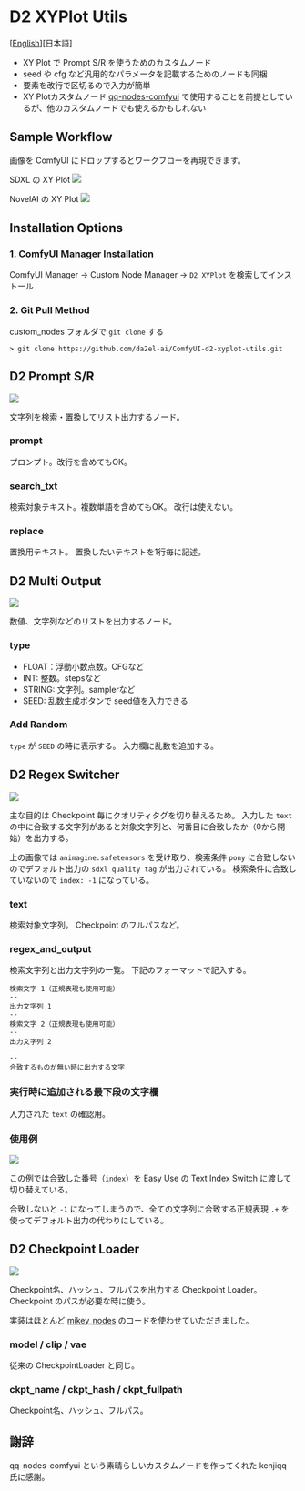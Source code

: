 # D2 XYPlot Utils

[<a href="README.md">English</a>][日本語]

- XY Plot で Prompt S/R を使うためのカスタムノード
- seed や cfg など汎用的なパラメータを記載するためのノードも同梱
- 要素を改行で区切るので入力が簡単
- XY Plotカスタムノード [qq-nodes-comfyui](https://github.com/kenjiqq/qq-nodes-comfyui) で使用することを前提としているが、他のカスタムノードでも使えるかもしれない

## Sample Workflow
画像を ComfyUI にドロップするとワークフローを再現できます。

SDXL の XY Plot
<a href="./img/XYPlot_SDXL_20240920.png"><img src="./img/XYPlot_SDXL_20240920.png"></a>

NovelAI の XY Plot
<a href="./img/XYPlot_NAI_20240920.png"><img src="./img/XYPlot_NAI_20240920.png"></a>



## Installation Options

### 1. ComfyUI Manager Installation
ComfyUI Manager → Custom Node Manager → `D2 XYPlot` を検索してインストール

### 2. Git Pull Method
custom_nodes フォルダで `git clone` する
```
> git clone https://github.com/da2el-ai/ComfyUI-d2-xyplot-utils.git
```


## D2 Prompt S/R

<img src="./img/prompt_sr.png">

文字列を検索・置換してリスト出力するノード。

### prompt
プロンプト。改行を含めてもOK。

### search_txt
検索対象テキスト。複数単語を含めてもOK。
改行は使えない。

### replace
置換用テキスト。
置換したいテキストを1行毎に記述。

## D2 Multi Output

<img src="./img/multi.png">

数値、文字列などのリストを出力するノード。

### type
- FLOAT：浮動小数点数。CFGなど
- INT: 整数。stepsなど
- STRING: 文字列。samplerなど
- SEED: 乱数生成ボタンで seed値を入力できる

### Add Random

`type` が `SEED` の時に表示する。
入力欄に乱数を追加する。


## D2 Regex Switcher

<img src="./img/regex_switcher_1.png">

主な目的は Checkpoint 毎にクオリティタグを切り替えるため。
入力した `text` の中に合致する文字列があると対象文字列と、何番目に合致したか（0から開始）を出力する。

上の画像では `animagine.safetensors` を受け取り、検索条件 `pony` に合致しないのでデフォルト出力の `sdxl quality tag` が出力されている。
検索条件に合致していないので `index: -1` になっている。

### text
検索対象文字列。
Checkpoint のフルパスなど。

### regex_and_output
検索文字列と出力文字列の一覧。
下記のフォーマットで記入する。

```
検索文字 1（正規表現も使用可能）
--
出力文字列 1
--
検索文字 2（正規表現も使用可能）
--
出力文字列 2
--
--
合致するものが無い時に出力する文字
```

### 実行時に追加される最下段の文字欄

入力された `text` の確認用。

### 使用例

<img src="./img/regex_switcher_2.png">

この例では合致した番号（`index`）を Easy Use の Text Index Switch に渡して切り替えている。

合致しないと `-1` になってしまうので、全ての文字列に合致する正規表現 `.+` を使ってデフォルト出力の代わりにしている。


## D2 Checkpoint Loader

<img src="./img/checkpoint_loader.png">

Checkpoint名、ハッシュ、フルパスを出力する Checkpoint Loader。
Checkpoint のパスが必要な時に使う。

実装はほとんど [mikey_nodes](https://github.com/bash-j/mikey_nodes) のコードを使わせていただきました。

### model / clip / vae
従来の CheckpointLoader と同じ。

### ckpt_name / ckpt_hash / ckpt_fullpath
Checkpoint名、ハッシュ、フルパス。


## 謝辞
qq-nodes-comfyui という素晴らしいカスタムノードを作ってくれた kenjiqq 氏に感謝。
